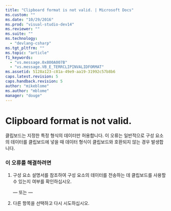```yaml
---
title: "Clipboard format is not valid. | Microsoft Docs"
ms.custom: ""
ms.date: "10/29/2016"
ms.prod: "visual-studio-dev14"
ms.reviewer: ""
ms.suite: ""
ms.technology: 
  - "devlang-csharp"
ms.tgt_pltfrm: ""
ms.topic: "article"
f1_keywords: 
  - "vs.message.0x800A007B"
  - "vs.message.VB_E_TERRCLIPINVALIDFORMAT"
ms.assetid: 5128a123-c81a-49e9-aa19-31992c57b8b6
caps.latest.revision: 5
caps.handback.revision: 5
author: "mikeblome"
ms.author: "mblome"
manager: "douge"
---
```

# Clipboard format is not valid.
클립보드는 지정한 특정 형식의 데이터만 허용합니다.  이 오류는 일반적으로 구성 요소의 데이터를 클립보드에 넣을 때 데이터 형식이 클립보드와 호환되지 않는 경우 발생합니다.  
  
### 이 오류를 해결하려면  
  
1.  구성 요소 설명서를 참조하여 구성 요소의 데이터를 전송하는 데 클립보드를 사용할 수 있는지 여부를 확인하십시오.  
  
     — 또는 —  
  
2.  다른 항목을 선택하고 다시 시도하십시오.
